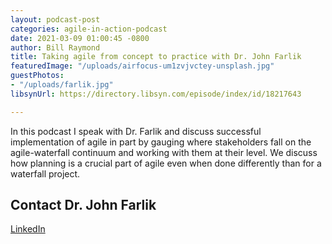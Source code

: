 ```yaml
---
layout: podcast-post
categories: agile-in-action-podcast
date: 2021-03-09 01:00:45 -0800
author: Bill Raymond
title: Taking agile from concept to practice with Dr. John Farlik
featuredImage: "/uploads/airfocus-um1zvjvctey-unsplash.jpg"
guestPhotos:
- "/uploads/farlik.jpg"
libsynUrl: https://directory.libsyn.com/episode/index/id/18217643

---
```

In this podcast I speak with Dr. Farlik and discuss successful implementation of agile in part by gauging where stakeholders fall on the agile-waterfall continuum and working with them at their level. We discuss how planning is a crucial part of agile even when done differently than for a waterfall project.

## Contact Dr. John Farlik

[LinkedIn](https://www.linkedin.com/in/john-farlik-dba-pmp/ "LinkedIn")